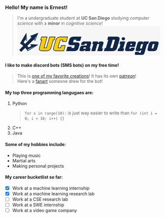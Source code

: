 ### Hello! My name is Ernest!
> I'm a undergraduate student at **UC San Diego** studying *computer science* with a **minor** in *cognitive science*!
![UCSD](pictures/UCSD_logo.png)

#### I like to make discord bots (SMS bots) on my free time!
>This is [one of my favorite creations](https://top.gg/bot/511786918783090688)! It has its own [patreon](https://www.patreon.com/mafiabot)!<br>
> Here's a [fanart](pictures/bot_art.png) someone drew for the bot!

#### My top three programming langugaes are:
1. Python
   >`for x in range(10):` is just way easier to write than `for (int i = 0; i < 10; i++) {}`
2.  C++
3.  Java

#### Some of my hobbies include:
- Playing music
- Martial arts
- Making personal projects

#### My career bucketlist so far:
- [x] Work at a machine learning internship
- [x] Work at a machine learning research lab
- [ ] Work at a CSE research lab
- [ ] Work at a SWE internship
- [ ] Work at a video game company
